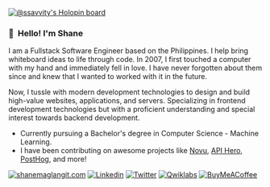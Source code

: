 [![@ssavvity's Holopin board](https://holopin.io/api/user/board?user=ssavvity)](https://holopin.io/@ssavvity)

### 👋 &nbsp;Hello! I'm Shane
I am a Fullstack Software Engineer based on the Philippines. I help bring whiteboard ideas to life through code. In 2007, I first touched a computer with my hand and immediately fell in love. I have never forgotten about them since and knew that I wanted to worked with it in the future.

Now, I tussle with modern development technologies to design and build high-value websites, applications, and servers. Specializing in frontend development technologies but with a proficient understanding and special interest towards backend development.

- Currently pursuing a Bachelor's degree in Computer Science - Machine Learning.
- I have been contributing on awesome projects like [Novu](https://github.com/novuhq/novu), [API Hero](https://github.com/apihero-run), [PostHog](https://github.com/PostHog/posthog), and more!

[![shanemaglangit.com](https://img.shields.io/badge/-shanemaglangit\.com-222222?style=flat&logo=google-chrome&logoColor=F26C4F&link=https://www.shanemaglangit.com)](https://www.shanemaglangit.com)
[![Linkedin](https://img.shields.io/badge/-LinkedIn-0e76a8?style=flat&logo=Linkedin&logoColor=white&link=https://www.linkedin.com/in/shanemaglangit/)](https://www.linkedin.com/in/shanemaglangit/)
[![Twitter](https://img.shields.io/badge/-Twitter-4c8bf5?style=flat&logo=Twitter&logoColor=white&link=https://twitter.com/ShaneMaglangit)](https://twitter.com/ShaneMaglangit)
[![Qwiklabs](https://img.shields.io/badge/-Qwiklabs-4c8bf5?style=flat&logo=Qwiklabs&logoColor=white&link=https://google.qwiklabs.com/public_profiles/d7a5aafa-4282-47ee-b4fd-bad3c253a9c9)](https://google.qwiklabs.com/public_profiles/d7a5aafa-4282-47ee-b4fd-bad3c253a9c9)
[![BuyMeACoffee](https://img.shields.io/badge/-BuyMeACoffee-gold?style=flat&logo=Buymeacoffee&logoColor=black&link=https://www.buymeacoffee.com/shanemaglangit)](https://www.buymeacoffee.com/shanemaglangit)
